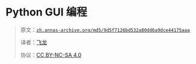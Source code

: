 # Python GUI 编程

> 原文：[`zh.annas-archive.org/md5/9d5f7126bd532a80dd6a9dce44175aaa`](https://zh.annas-archive.org/md5/9d5f7126bd532a80dd6a9dce44175aaa)
> 
> 译者：[飞龙](https://github.com/wizardforcel)
> 
> 协议：[CC BY-NC-SA 4.0](http://creativecommons.org/licenses/by-nc-sa/4.0/)